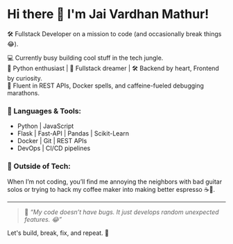 # Hi there 👋 I'm Jai Vardhan Mathur!

🛠️ Fullstack Developer on a mission to code (and occasionally break things😂).

💻 Currently busy building cool stuff in the tech jungle.  
🐍 Python enthusiast | 🚀 Fullstack dreamer | 🛠️ Backend by heart, Frontend by curiosity.  
📡 Fluent in REST APIs, Docker spells, and caffeine-fueled debugging marathons.

### 🧠 Languages & Tools:
- Python | JavaScript
- Flask | Fast-API | Pandas | Scikit-Learn
- Docker | Git | REST APIs
- DevOps | CI/CD pipelines

### 🎸 Outside of Tech:
When I’m not coding, you’ll find me annoying the neighbors with bad guitar solos or trying to hack my coffee maker into making better espresso ☕🤖.

---

> 🐞 _“My code doesn’t have bugs. It just develops random unexpected features. 😂”_

Let's build, break, fix, and repeat. 🚀
